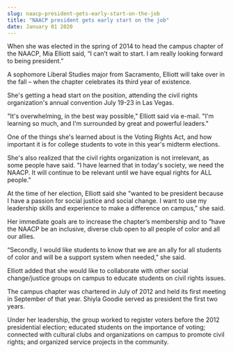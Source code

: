 ```yaml
---
slug: naacp-president-gets-early-start-on-the-job
title: "NAACP president gets early start on the job"
date: January 01 2020
---
```


  
<p>
  When she was elected in the spring of 2014 to head the campus chapter of the
  NAACP, Mia Elliott said, “I can’t wait to start. I am really looking forward
  to being president.”
</p>
<p>
  A sophomore Liberal Studies major from Sacramento, Elliott will take over in
  the fall – when the chapter celebrates its third year of existence.
</p>
<p>
  She's getting a head start on the position, attending the civil rights
  organization's annual convention July 19-23 in Las Vegas.
</p>
<p>
  "It's overwhelming, in the best way possible," Elliott said via e-mail. "I'm
  learning so much, and I'm surrounded by great and powerful leaders."
</p>
<p>
  One of the things she's learned about is the Voting Rights Act, and how
  important it is for college students to vote in this year's midterm elections.
</p>
<p>
  She's also realized that the civil rights organization is not irrelevant, as
  some people have said. "I have learned that in today's society, we need the
  NAACP. It will continue to be relevant until we have equal rights for ALL
  people."
</p>
<p>
  At the time of her election, Elliott said she "wanted to be president because
  I have a passion for social justice and social change. I want to use my
  leadership skills and experience to make a difference on campus,” she said.
</p>
<p>
  Her immediate goals are to increase the chapter’s membership and to “have the
  NAACP be an inclusive, diverse club open to all people of color and all our
  allies.
</p>
<p>
  “Secondly, I would like students to know that we are an ally for all students
  of color and will be a support system when needed,” she said.
</p>
<p>
  Elliott added that she would like to collaborate with other social
  change/justice groups on campus to educate students on civil rights issues.
</p>
<p>
  The campus chapter was chartered in July of 2012 and held its first meeting in
  September of that year. Shiyla Goodie served as president the first two years.
</p>
<p>
  Under her leadership, the group worked to register voters before the 2012
  presidential election; educated students on the importance of voting;
  connected with cultural clubs and organizations on campus to promote civil
  rights; and organized service projects in the community.
</p>
 
